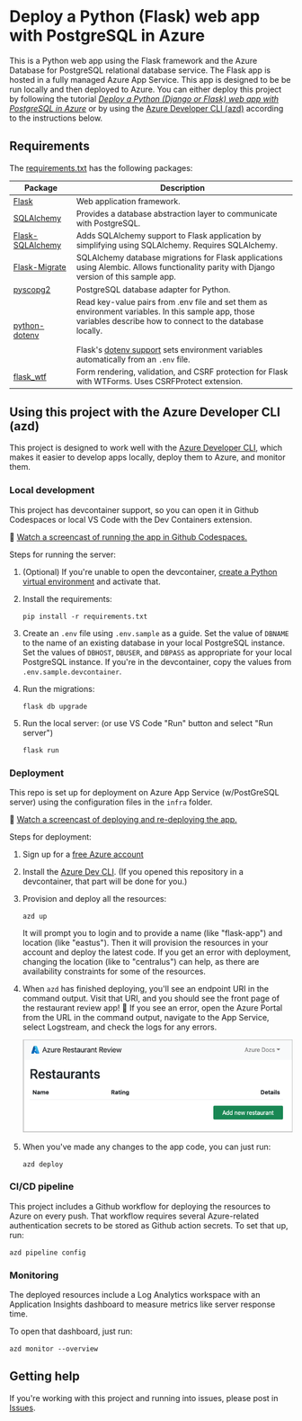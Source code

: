 # Deploy a Python (Flask) web app with PostgreSQL in Azure

This is a Python web app using the Flask framework and the Azure Database for PostgreSQL relational database service. The Flask app is hosted in a fully managed Azure App Service. This app is designed to be be run locally and then deployed to Azure. You can either deploy this project by following the tutorial [*Deploy a Python (Django or Flask) web app with PostgreSQL in Azure*](https://docs.microsoft.com/azure/app-service/tutorial-python-postgresql-app) or by using the [Azure Developer CLI (azd)](https://learn.microsoft.com/azure/developer/azure-developer-cli/overview) according to the instructions below.

## Requirements

The [requirements.txt](./requirements.txt) has the following packages:

| Package | Description |
| ------- | ----------- |
| [Flask](https://pypi.org/project/Flask/) | Web application framework. |
| [SQLAlchemy](https://pypi.org/project/SQLAlchemy/) | Provides a database abstraction layer to communicate with PostgreSQL. |
| [Flask-SQLAlchemy](https://pypi.org/project/Flask-SQLAlchemy/) | Adds SQLAlchemy support to Flask application by simplifying using SQLAlchemy. Requires SQLAlchemy. |
| [Flask-Migrate](https://pypi.org/project/Flask-Migrate/) | SQLAlchemy database migrations for Flask applications using Alembic. Allows functionality parity with Django version of this sample app.|
| [pyscopg2](https://pypi.org/project/psycopg2/) | PostgreSQL database adapter for Python. |
| [python-dotenv](https://pypi.org/project/python-dotenv/) | Read key-value pairs from .env file and set them as environment variables. In this sample app, those variables describe how to connect to the database locally. <br><br> Flask's [dotenv support](https://flask.palletsprojects.com/en/2.1.x/cli/#environment-variables-from-dotenv) sets environment variables automatically from an `.env` file. |
| [flask_wtf](https://pypi.org/project/Flask-WTF/) | Form rendering, validation, and CSRF protection for Flask with WTForms. Uses CSRFProtect extension. |

## Using this project with the Azure Developer CLI (azd)

This project is designed to work well with the [Azure Developer CLI](https://learn.microsoft.com/azure/developer/azure-developer-cli/overview),
which makes it easier to develop apps locally, deploy them to Azure, and monitor them.

### Local development

This project has devcontainer support, so you can open it in Github Codespaces or local VS Code with the Dev Containers extension.

🎥 [Watch a screencast of running the app in Github Codespaces.](https://www.youtube.com/watch?v=r6Hnp9RXUpY)

Steps for running the server:

1. (Optional) If you're unable to open the devcontainer, [create a Python virtual environment](https://docs.python.org/3/tutorial/venv.html#creating-virtual-environments) and activate that.

2. Install the requirements:

    ```shell
    pip install -r requirements.txt
    ```

3. Create an `.env` file using `.env.sample` as a guide. Set the value of `DBNAME` to the name of an existing database in your local PostgreSQL instance. Set the values of `DBHOST`, `DBUSER`, and `DBPASS` as appropriate for your local PostgreSQL instance. If you're in the devcontainer, copy the values from `.env.sample.devcontainer`.

4. Run the migrations:

    ```shell
    flask db upgrade
    ```

5. Run the local server: (or use VS Code "Run" button and select "Run server")

    ```shell
    flask run
    ```

### Deployment

This repo is set up for deployment on Azure App Service (w/PostGreSQL server) using the configuration files in the `infra` folder.

🎥 [Watch a screencast of deploying and re-deploying the app.](https://www.youtube.com/watch?v=r6Hnp9RXUpY)

Steps for deployment:

1. Sign up for a [free Azure account](https://azure.microsoft.com/free/)
2. Install the [Azure Dev CLI](https://learn.microsoft.com/azure/developer/azure-developer-cli/install-azd). (If you opened this repository in a devcontainer, that part will be done for you.)
3. Provision and deploy all the resources:

    ```shell
    azd up
    ```

    It will prompt you to login and to provide a name (like "flask-app") and location (like "eastus"). Then it will provision the resources in your account and deploy the latest code. If you get an error with deployment, changing the location (like to "centralus") can help, as there are availability constraints for some of the resources.

4. When `azd` has finished deploying, you'll see an endpoint URI in the command output. Visit that URI, and you should see the front page of the restaurant review app! 🎉 If you see an error, open the Azure Portal from the URL in the command output, navigate to the App Service, select Logstream, and check the logs for any errors.

    ![Screenshot of Flask restaurants website](screenshot_website.png)

5. When you've made any changes to the app code, you can just run:

    ```shell
    azd deploy
    ```

### CI/CD pipeline

This project includes a Github workflow for deploying the resources to Azure
on every push. That workflow requires several Azure-related authentication secrets to be stored as Github action secrets. To set that up, run:

```shell
azd pipeline config
```

### Monitoring

The deployed resources include a Log Analytics workspace with an Application Insights dashboard to measure metrics like server response time.

To open that dashboard, just run:

```shell
azd monitor --overview
```

## Getting help

If you're working with this project and running into issues, please post in [Issues](/issues).
